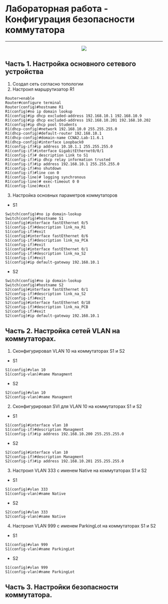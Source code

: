 # Лабораторная работа - Конфигурация безопасности коммутатора 
_ _ _
<p align="center">
<image src="https://github.com/LLlMEJIb87/OTUS-learning/blob/master/16.%20Principles%20of%20network%20security/topologiya.PNG">
</p>
  
## Часть 1. Настройка основного сетевого устройства
1. Создал сеть согласно топологии
2. Настроил маршрутизатор R1
```
Router>enable
Router#configure terminal
Router(config)#hostname R1
R1(config)#no ip domain lookup
R1(config)#ip dhcp excluded-address 192.168.10.1 192.168.10.9
R1(config)#ip dhcp excluded-address 192.168.10.201 192.168.10.202
R1(config)#ip dhcp pool Students
R1(dhcp-config)#network 192.168.10.0 255.255.255.0
R1(dhcp-config)#default-router 192.168.10.1
R1(dhcp-config)#domain-name CCNA2.Lab-11.6.1
R1(dhcp-config)#interface Loopback0
R1(config-if)#ip address 10.10.1.1 255.255.255.0
R1(config-if)#interface GigabitEthernet0/0/1
R1(config-if)# description Link to S1
R1(config-if)#ip dhcp relay information trusted
R1(config-if)#ip address 192.168.10.1 255.255.255.0
R1(config-if)#no shutdown
R1(config-if)#line con 0
R1(config-line)# logging synchronous
R1(config-line)# exec-timeout 0 0
R1(config-line)#exit
```
3. Настройка основных параметров коммутаторов
- S1
```
Switch(config)#no ip domain-lookup 
Switch(config)#hostname S1
S1(config)#interface fastEthernet 0/5
S1(config-if)#description link_na_R1
S1(config-if)#exit
S1(config)#interface fastEthernet 0/6
S1(config-if)#description link_na_PCA
S1(config-if)#exit
S1(config)#interface fastEthernet 0/1
S1(config-if)#description link_na_S2
S1(config-if)#exit
S1(config)#ip default-gateway 192.168.10.1
```
- S2
```
Switch(config)#no ip domain-lookup 
Switch(config)#hostname S2
S2(config)#interface fastEthernet 0/1
S2(config-if)#description link_na_S2
S2(config-if)#exit
S2(config)#interface fastEthernet 0/18
S2(config-if)#description link_na_PCB
S2(config-if)#exit
S2(config)#ip default-gateway 192.168.10.1
```
## Часть 2. Настройка сетей VLAN на коммутаторах.
1. Сконфигурировал VLAN 10 на коммутаторах S1 и S2
- S1
```
S1(config)#vlan 10
S1(config-vlan)#name Managment
```
- S2
```
S2(config)#vlan 10
S2(config-vlan)#name Managment
```
2. Cконфигурировал SVI для VLAN 10 на коммутаторах S1 и S2
- S1
```
S1(config)#interface vlan 10
S1(config-if)#description Managment
S1(config-if)#ip address 192.168.10.200 255.255.255.0
```
- S2
```
S2(config)#interface vlan 10
S2(config-if)#description Managment
S2(config-if)#ip address 192.168.10.201 255.255.255.0
```
3. Настроил VLAN 333 c именем Native на коммутаторах S1 и S2
- S1
```
S1(config)#vlan 333
S1(config-vlan)#name Native
```
- S2
```
S2(config)#vlan 333
S2(config-vlan)#name Native
```
4. Настроил VLAN 999 c именем ParkingLot на коммутаторах S1 и S2
- S1
```
S1(config)#vlan 999
S1(config-vlan)#name ParkingLot
```
- S2
```
S1(config)#vlan 999
S1(config-vlan)#name ParkingLot
```

## Часть 3. Настройки безопасности коммутатора.